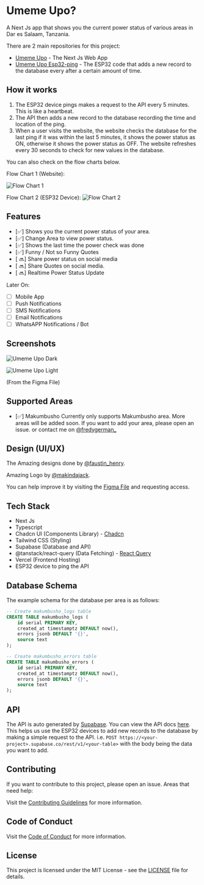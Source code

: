 # Umeme Upo?

A Next Js app that shows you the current power status of various areas in Dar es Salaam, Tanzania.

There are 2 main repositories for this project:

- [Umeme Upo](https://github.com/fredygerman/umeme-upo) - The Next Js Web App
- [Umeme Upo Esp32-ping](https://github.com/fredygerman/umeme-upo-esp32-ping) - The ESP32 code that adds a new record to the database every after a certain amount of time.

## How it works

1. The ESP32 device pings makes a request to the API every 5 minutes. This is like a heartbeat.
2. The API then adds a new record to the database recording the time and location of the ping.
3. When a user visits the website, the website checks the database for the last ping if it was within the last 5 minutes, it shows the power status as ON, otherwise it shows the power status as OFF. The website refreshes every 30 seconds to check for new values in the database.

You can also check on the flow charts below.

Flow Chart 1 (Website):

![Flow Chart 1](https://github.com/fredygerman/umeme-upo/blob/main/screenshots/how-1.png?raw=true)

Flow Chart 2 (ESP32 Device):
![Flow Chart 2](https://github.com/fredygerman/umeme-upo/blob/main/screenshots/how-2.png?raw=true)

## Features

- [✅] Shows you the current power status of your area.
- [✅] Change Area to view power status.
- [✅] Shows the last time the power check was done
- [✅] Funny / Not so Funny Quotes
- [ 🔜] Share power status on social media
- [ 🔜] Share Quotes on social media.
- [ 🔜] Realtime Power Status Update

Later On:

- [ ] Mobile App
- [ ] Push Notifications
- [ ] SMS Notifications
- [ ] Email Notifications
- [ ] WhatsAPP Notifications / Bot

## Screenshots

![Umeme Upo Dark](https://github.com/fredygerman/umeme-upo/blob/main/screenshots/umeme-dark.png?raw=true)

![Umeme Upo Light](https://github.com/fredygerman/umeme-upo/blob/main/screenshots/umeme-light.png?raw=true)

(From the Figma File)

## Supported Areas

- [✅] Makumbusho
  Currently only supports Makumbusho area. More areas will be added soon.
  If you want to add your area, please open an issue. or contact me on [@fredygerman\_](https://twitter.com/fredygerman_)

## Design (UI/UX)

The Amazing designs done by [@faustin_henry](https://twitter.com/faustin_henry).

Amazing Logo by [@makindajack](https://twitter.com/makindajack).

You can help improve it by visiting the [Figma File](https://www.figma.com/file/it33dzvxrxfhFDlnGX3h53/Umeme-Upo%3F?type=design&node-id=0%3A1&mode=design&t=6qOce4RvCVWTaUnq-1) and requesting access.

## Tech Stack

- Next Js
- Typescript
- Chadcn UI (Components Library) - [Chadcn](https://github.com/shadcn-ui/ui)
- Tailwind CSS (Styling)
- Supabase (Database and API)
- @tanstack/react-query (Data Fetching) - [React Query](https://react-query.tanstack.com/)
- Vercel (Frontend Hosting)
- ESP32 device to ping the API

## Database Schema

The example schema for the database per area is as follows:

```sql
-- Create makumbusho_logs table
CREATE TABLE makumbusho_logs (
    id serial PRIMARY KEY,
    created_at timestamptz DEFAULT now(),
    errors jsonb DEFAULT '{}',
    source text
);
```

```sql
-- Create makumbusho_errors table
CREATE TABLE makumbusho_errors (
    id serial PRIMARY KEY,
    created_at timestamptz DEFAULT now(),
    errors jsonb DEFAULT '{}',
    source text
);
```

## API

The API is auto generated by [Supabase](https://supabase.io/). You can view the API docs [here](https://supabase.com/docs/guides/api).
This helps us use the ESP32 devices to add new records to the database by making a simple request to the API.
i.e. `POST https://<your-project>.supabase.co/rest/v1/<your-table>` with the body being the data you want to add.

## Contributing

If you want to contribute to this project, please open an issue.
Areas that need help:

Visit the [Contributing Guidelines](https://github.com/fredygerman/umeme-upo/blob/main/CONTRIBUTING.md) for more information.

## Code of Conduct

Visit the [Code of Conduct](https://github.com/fredygerman/umeme-upo/blob/main/CODE_OF_CONDUCT.md) for more information.

## License

This project is licensed under the MIT License - see the [LICENSE](https://github.com/fredygerman/umeme-upo/blob/main/LICENSE) file for details.
